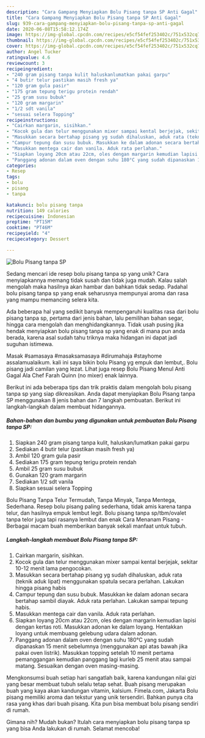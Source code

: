 ```yaml
---
description: "Cara Gampang Menyiapkan Bolu Pisang tanpa SP Anti Gagal"
title: "Cara Gampang Menyiapkan Bolu Pisang tanpa SP Anti Gagal"
slug: 939-cara-gampang-menyiapkan-bolu-pisang-tanpa-sp-anti-gagal
date: 2020-06-08T15:58:12.174Z
image: https://img-global.cpcdn.com/recipes/e5cf54fef253402c/751x532cq70/bolu-pisang-tanpa-sp-foto-resep-utama.jpg
thumbnail: https://img-global.cpcdn.com/recipes/e5cf54fef253402c/751x532cq70/bolu-pisang-tanpa-sp-foto-resep-utama.jpg
cover: https://img-global.cpcdn.com/recipes/e5cf54fef253402c/751x532cq70/bolu-pisang-tanpa-sp-foto-resep-utama.jpg
author: Angel Tucker
ratingvalue: 4.6
reviewcount: 3
recipeingredient:
- "240 gram pisang tanpa kulit haluskanlumatkan pakai garpu"
- "4 butir telur pastikan masih fresh ya"
- "120 gram gula pasir"
- "175 gram tepung terigu protein rendah"
- "25 gram susu bubuk"
- "120 gram margarin"
- "1/2 sdt vanila"
- "sesuai selera Topping"
recipeinstructions:
- "Cairkan margarin, sisihkan."
- "Kocok gula dan telur menggunakan mixer sampai kental berjejak, sekitar 10-12 menit lama pengocokan."
- "Masukkan secara bertahap pisang yg sudah dihaluskan, aduk rata (teknik aduk lipat) menggunakan spatula secara perlahan. Lakukan hingga pisang habis"
- "Campur tepung dan susu bubuk. Masukkan ke dalam adonan secara bertahap sambil diayak. Aduk rata perlahan. Lakukan sampai tepung habis."
- "Masukkan mentega cair dan vanila. Aduk rata perlahan."
- "Siapkan loyang 20cm atau 22cm, oles dengan margarin kemudian lapisi dengan kertas roti. Masukkan adonan ke dalam loyang. Hentakkan loyang untuk membuang gelebung udara dalam adonan."
- "Panggang adonan dalam oven dengan suhu 180°C yang sudah dipanaskan 15 menit sebelumnya (menggunakan api atas bawah jika pakai oven listrik). Masukkan topping setelah 10 menit pertama pemanggangan kemudian panggang lagi kurleb 25 menit atau sampai matang. Sesuaikan dengan oven masing-masing."
categories:
- Resep
tags:
- bolu
- pisang
- tanpa

katakunci: bolu pisang tanpa 
nutrition: 149 calories
recipecuisine: Indonesian
preptime: "PT15M"
cooktime: "PT46M"
recipeyield: "4"
recipecategory: Dessert

---
```



![Bolu Pisang tanpa SP](https://img-global.cpcdn.com/recipes/e5cf54fef253402c/751x532cq70/bolu-pisang-tanpa-sp-foto-resep-utama.jpg)

Sedang mencari ide resep bolu pisang tanpa sp yang unik? Cara menyiapkannya memang tidak susah dan tidak juga mudah. Kalau salah mengolah maka hasilnya akan hambar dan bahkan tidak sedap. Padahal bolu pisang tanpa sp yang enak seharusnya mempunyai aroma dan rasa yang mampu memancing selera kita.

Ada beberapa hal yang sedikit banyak mempengaruhi kualitas rasa dari bolu pisang tanpa sp, pertama dari jenis bahan, lalu pemilihan bahan segar, hingga cara mengolah dan menghidangkannya. Tidak usah pusing jika hendak menyiapkan bolu pisang tanpa sp yang enak di mana pun anda berada, karena asal sudah tahu triknya maka hidangan ini dapat jadi suguhan istimewa.

Masak #samasaya #masaksamasaya #dirumahaja #stayhome assalamualaikum. kali ini saya bikin bolu Pisang yg empuk dan lembut,. Bolu pisang jadi camilan yang lezat. Lihat juga resep Bolu Pisang Menul Anti Gagal Ala Chef Farah Quinn (no mixer) enak lainnya.


Berikut ini ada beberapa tips dan trik praktis dalam mengolah bolu pisang tanpa sp yang siap dikreasikan. Anda dapat menyiapkan Bolu Pisang tanpa SP menggunakan 8 jenis bahan dan 7 langkah pembuatan. Berikut ini langkah-langkah dalam membuat hidangannya.

<!--inarticleads1-->

##### Bahan-bahan dan bumbu yang digunakan untuk pembuatan Bolu Pisang tanpa SP:

1. Siapkan 240 gram pisang tanpa kulit, haluskan/lumatkan pakai garpu
1. Sediakan 4 butir telur (pastikan masih fresh ya)
1. Ambil 120 gram gula pasir
1. Sediakan 175 gram tepung terigu protein rendah
1. Ambil 25 gram susu bubuk
1. Gunakan 120 gram margarin
1. Sediakan 1/2 sdt vanila
1. Siapkan sesuai selera Topping


Bolu Pisang Tanpa Telur Termudah, Tanpa Minyak, Tanpa Mentega, Sederhana. Resep bolu pisang paling sederhana, tidak amis karena tanpa telur, dan hasilnya empuk lembut legit. Bolu pisang tanpa sp/tbm/ovalet tanpa telor juga tapi rasanya lembut dan enak Cara Menanam Pisang - Berbagai macam buah memberikan banyak sekali manfaat untuk tubuh. 

<!--inarticleads2-->

##### Langkah-langkah membuat Bolu Pisang tanpa SP:

1. Cairkan margarin, sisihkan.
1. Kocok gula dan telur menggunakan mixer sampai kental berjejak, sekitar 10-12 menit lama pengocokan.
1. Masukkan secara bertahap pisang yg sudah dihaluskan, aduk rata (teknik aduk lipat) menggunakan spatula secara perlahan. Lakukan hingga pisang habis
1. Campur tepung dan susu bubuk. Masukkan ke dalam adonan secara bertahap sambil diayak. Aduk rata perlahan. Lakukan sampai tepung habis.
1. Masukkan mentega cair dan vanila. Aduk rata perlahan.
1. Siapkan loyang 20cm atau 22cm, oles dengan margarin kemudian lapisi dengan kertas roti. Masukkan adonan ke dalam loyang. Hentakkan loyang untuk membuang gelebung udara dalam adonan.
1. Panggang adonan dalam oven dengan suhu 180°C yang sudah dipanaskan 15 menit sebelumnya (menggunakan api atas bawah jika pakai oven listrik). Masukkan topping setelah 10 menit pertama pemanggangan kemudian panggang lagi kurleb 25 menit atau sampai matang. Sesuaikan dengan oven masing-masing.


Mengkonsumsi buah setiap hari sangatlah baik, karena kandungan nilai gizi yang besar membuat tubuh selalu tetap sehat. Buah pisang merupakan buah yang kaya akan kandungan vitamin, kalsium. Fimela.com, Jakarta Bolu pisang memiliki aroma dan tekstur yang unik tersendiri. Bahkan punya cita rasa yang khas dari buah pisang. Kita pun bisa membuat bolu pisang sendiri di rumah. 

Gimana nih? Mudah bukan? Itulah cara menyiapkan bolu pisang tanpa sp yang bisa Anda lakukan di rumah. Selamat mencoba!
